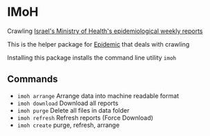 # IMoH
Crawling [Israel's Ministry of Health's epidemiological weekly reports](http://www.health.gov.il/UnitsOffice/HD/PH/epidemiology/Pages/epidemiology_report.aspx)

This is the helper package for [Epidemic](http://epidemic.co.il) that deals with crawling

Installing this package installs the command line utility `imoh`

## Commands
* `imoh arrange` Arrange data into machine readable format
* `imoh download` Download all reports
* `imoh purge` Delete all files in data folder
* `imoh refresh` Refresh reports (Force Download)
* `imoh create` purge, refresh, arrange
